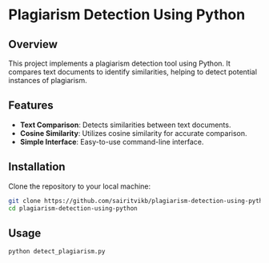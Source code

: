 # Plagiarism Detection Using Python

## Overview
This project implements a plagiarism detection tool using Python. It compares text documents to identify similarities, helping to detect potential instances of plagiarism.

## Features
- **Text Comparison**: Detects similarities between text documents.
- **Cosine Similarity**: Utilizes cosine similarity for accurate comparison.
- **Simple Interface**: Easy-to-use command-line interface.

## Installation
Clone the repository to your local machine:

```bash
git clone https://github.com/sairitvikb/plagiarism-detection-using-python.git
cd plagiarism-detection-using-python
```
## Usage

```
python detect_plagiarism.py
```
